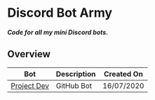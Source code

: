 # Discord Bot Army

**_Code for all my mini Discord bots._**

## Overview

| Bot                        | Description | Created On |
| -------------------------- | ----------- | ---------- |
| [Project Dev](Project-Dev) | GitHub Bot  | 16/07/2020 |
